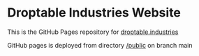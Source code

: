 # Droptable Industries Website

This is the GitHub Pages repository for [droptable.industries](https://droptable.industries)

GitHub pages is deployed from directory [/public](./public) on branch main
